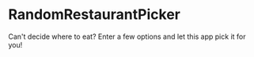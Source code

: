# RandomRestaurantPicker
Can't decide where to eat? Enter a few options and let this app pick it for you!
